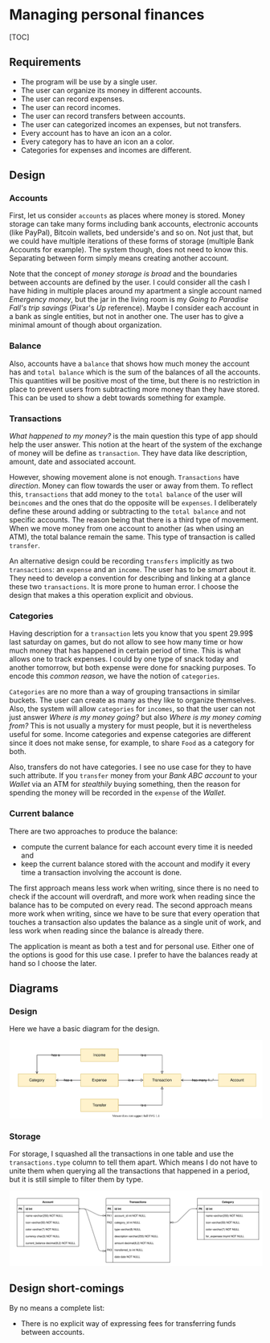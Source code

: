 # Managing personal finances

[TOC]

## Requirements

- The program will be use by a single user.
- The user can organize its money in different accounts.
- The user can record expenses.
- The user can record incomes.
- The user can record transfers between accounts.
- The user can categorized incomes an expenses, but not transfers.
- Every account has to have an icon an a color.
- Every category has to have an icon an a color.
- Categories for expenses and incomes are different.

## Design

### Accounts

First, let us consider `accounts` as places where money is stored.
Money storage can take many forms including bank accounts, electronic accounts (like PayPal), Bitcoin wallets, bed underside's and so on.
Not just that, but we could have multiple iterations of these forms of storage (multiple Bank Accounts for example).
The system though, does not need to know this.
Separating between form simply means creating another account.

Note that the concept of _money storage is broad_ and the boundaries between accounts are defined by the user.
I could consider all the cash I have hiding in multiple places around my apartment a single account named _Emergency money_, but the jar in the living room is my _Going to Paradise Fall's trip savings_ (Pixar's _Up_ reference).
Maybe I consider each account in a bank as single entities, but not in another one.
The user has to give a minimal amount of though about organization.

### Balance

Also, accounts have a `balance` that shows how much money the account has and `total balance` which is the sum of the balances of all the accounts.
This quantities will be positive most of the time, but there is no restriction in place to prevent users from subtracting more money than they have stored.
This can be used to show a debt towards something for example.

### Transactions

_What happened to my money?_ is the main question this type of app should help the user answer.
This notion at the heart of the system of the exchange of money will be define as `transaction`.
They have data like description, amount, date and associated account.

However, showing movement alone is not enough.
`Transactions` have _direction_.
Money can flow towards the user or away from them.
To reflect this, `transactions` that add money to the `total balance` of the user will be`incomes` and the ones that do the opposite will be `expenses`.
I deliberately define these around adding or subtracting to the `total balance` and not specific accounts.
The reason being that there is a third type of movement.
When we move money from one account to another (as when using an ATM), the total balance remain the same.
This type of transaction is called `transfer`.

An alternative design could be recording `transfers` implicitly as two `transactions`: an `expense` and an `income`.
The user has to be _smart_ about it.
They need to develop a convention for describing and linking at a glance these two `transactions`.
It is more prone to human error.
I choose the design that makes a this operation explicit and obvious.

### Categories

Having description for a `transaction` lets you know that you spent 29.99$ last saturday on games, but do not allow to see how many time or how much money that has happened in certain period of time.
This is what allows one to track expenses.
I could by one type of snack today and another tomorrow, but both expense were done for snacking purposes.
To encode this _common reason_, we have the notion of `categories`.

`Categories` are no more than a way of grouping transactions in similar buckets.
The user can create as many as they like to organize themselves.
Also, the system will allow `categories` for `incomes`, so that the user can not just answer _Where is my money going?_ but also _Where is my money coming from?_
This is not usually a mystery for must people, but it is nevertheless useful for some.
Income categories and expense categories are different since it does not make sense, for example, to share `Food` as a category for both.

Also, transfers do not have categories.
I see no use case for they to have such attribute.
If you `transfer` money from your _Bank ABC account_ to your _Wallet_ via an ATM for _stealthily_ buying something, then the reason for spending the money will be recorded in the `expense` of the _Wallet_.

### Current balance

There are two approaches to produce the balance:
- compute the current balance for each account every time it is needed and
- keep the current balance stored with the account and modify it every time a transaction involving the account is done.

The first approach means less work when writing, since there is no need to check if the account will overdraft, and more work when reading since the balance has to be computed on every read.
The second approach means more work when writing, since we have to be sure that every operation that touches a transaction also updates the balance as a single unit of work, and less work when reading since the balance is already there.

The application is meant as both a test and for personal use.
Either one of the options is good for this use case.
I prefer to have the balances ready at hand so I choose the later.

## Diagrams

### Design

Here we have a basic diagram for the design.

![Design diagram](design.assets/expense-tracker-design.svg)

### Storage

For storage, I squashed all the transactions in one table and use the `transactions.type` column to tell them apart.
Which means I do not have to unite them when querying all the transactions that happened in a period, but it is still simple to filter them by type.

![Storage diagram](design.assets/expense-tracker-storage.svg)

## Design short-comings

By no means a complete list:

- There is no explicit way of expressing fees for transferring funds between accounts.
